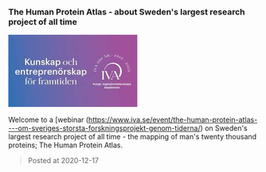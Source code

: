 ### The Human Protein Atlas - about Sweden's largest research project of all time 
![image](./images/iva.jpg)

Welcome to a [webinar (https://www.iva.se/event/the-human-protein-atlas----om-sveriges-storsta-forskningsprojekt-genom-tiderna/) on Sweden's largest research project of all time - the mapping of man's twenty thousand proteins; The Human Protein Atlas.


> Posted at 2020-12-17




